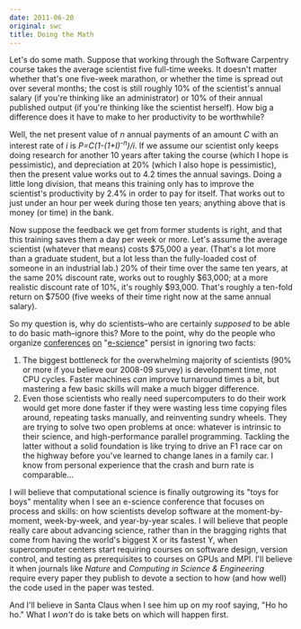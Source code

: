 ```yaml
---
date: 2011-06-20
original: swc
title: Doing the Math
---
```

<p>Let's do some math. Suppose that working through the Software Carpentry course takes the average scientist five full-time weeks. It doesn't matter whether that's one five-week marathon, or whether the time is spread out over several months; the cost is still roughly 10% of the scientist's annual salary (if you're thinking like an administrator) or 10% of their annual published output (if you're thinking like the scientist herself). How big a difference does it have to make to her productivity to be worthwhile?</p>
<p>Well, the net present value of <em>n</em> annual payments of an amount <em>C</em> with an interest rate of <em>i</em> is <em>P=C(1-(1+I)<sup>-n</sup>)/i</em>. If we assume our scientist only keeps doing research for another 10 years after taking the course (which I hope is pessimistic), and depreciation at 20% (which I also hope is pessimistic), then the present value works out to 4.2 times the annual savings. Doing a little long division, that means this training only has to improve the scientist's productivity by 2.4% in order to pay for itself. That works out to just under an hour per week during those ten years; anything above that is money (or time) in the bank.</p>
<p>Now suppose the feedback we get from former students is right, and that this training saves them a day per week or more. Let's assume the average scientist (whatever that means) costs $75,000 a year. (That's a lot more than a graduate student, but a lot less than the fully-loaded cost of someone in an industrial lab.) 20% of their time over the same ten years, at the same 20% discount rate, works out to roughly $63,000; at a more realistic discount rate of 10%, it's roughly $93,000. That's roughly a ten-fold return on $7500 (five weeks of their time right now at the same annual salary).</p>
<p>So my question is, why do scientists–who are certainly <em>supposed</em> to be able to do basic math–ignore this? More to the point, why do the people who organize <a href="http://www.allhands.org.uk/">conferences</a> <a href="http://conference.eresearch.edu.au/participate/">on</a> "<a href="http://www.ci.uchicago.edu/D3Science/">e-science</a>" persist in ignoring two facts:</p>
<ol>
<li>The biggest bottleneck for the overwhelming majority of scientists (90% or more if you believe our 2008-09 survey) is development time, not CPU cycles. Faster machines <em>can</em> improve turnaround times a bit, but mastering a few basic skills will make a much bigger difference.</li>
<li>Even those scientists who really need supercomputers to do their work would get more done faster if they were wasting less time copying files around, repeating tasks manually, and reinventing sundry wheels. They are trying to solve two open problems at once: whatever is intrinsic to their science, and high-performance parallel programming. Tackling the latter without a solid foundation is like trying to drive an F1 race car on the highway before you've learned to change lanes in a family car. I know from personal experience that the crash and burn rate is comparable…</li>
</ol>
<p>I will believe that computational science is finally outgrowing its "toys for boys" mentality when I see an e-science conference that focuses on process and skills: on how scientists develop software at the moment-by-moment, week-by-week, and year-by-year scales. I will believe that people really care about advancing science, rather than in the bragging rights that come from having the world's biggest X or its fastest Y, when supercomputer centers start requiring courses on software design, version control, and testing as prerequisites to courses on GPUs and MPI. I'll believe it when journals like <cite>Nature</cite> and <cite>Computing in Science &amp; Engineering</cite> require every paper they publish to devote a section to how (and how well) the code used in the paper was tested.</p>
<p>And I'll believe in Santa Claus when I see him up on my roof saying, "Ho ho ho." What I <em>won't</em> do is take bets on which will happen first.</p>
